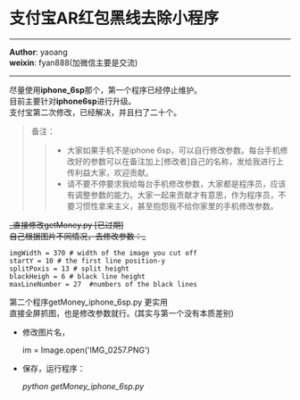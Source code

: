 # 支付宝AR红包黑线去除小程序
--------------
**Author**: yaoang  
**weixin**: fyan888(加微信主要是交流)  
*******
尽量使用**iphone_6sp**那个，第一个程序已经停止维护。  
目前主要针对**iphone6sp**进行升级。  
支付宝第二次修改，已经解决，并且扫了二十个。  

> 备注：  
>> * 大家如果手机不是iphone 6sp，可以自行修改参数。每台手机修改好的参数可以在备注加上[修改者]自己的名称，发给我进行上传利益大家，欢迎贡献。  
>> * 请不要不停要求我给每台手机修改参数，大家都是程序员，应该有调整参数的能力。大家一起来贡献才有意思，作为程序员，不要习惯性拿来主义，甚至抱怨我不给你家里的手机修改参数。  

<del>
_直接修改getMoney.py  [已过期]  <br />
自己根据图片不同情况，去修改参数：_  
</del>
    
    imgWidth = 370 # width of the image you cut off  
    startY = 10 # the first line position-y  
    splitPoxis = 13 # split height  
    blackHeigh = 6 # black line height  
    maxLineNumber = 27  #numbers of the black lines
    

第二个程序getMoney_iphone_6sp.py 更实用  
直接全屏抓图，也是修改参数就行。(其实与第一个没有本质差别)  
* 修改图片名，  

    im = Image.open('IMG_0257.PNG')  
	
	
* 保存，运行程序：  

	_python getMoney\_iphone\_6sp.py_   
	